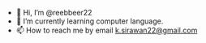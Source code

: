 - 👋 Hi, I’m @reebbeer22
- 🌱 I’m currently learning computer language.
- 📫 How to reach me by email k.sirawan22@gmail.com

<!---
reebbeer22/reebbeer22 is a ✨ special ✨ repository because its `README.md` (this file) appears on your GitHub profile.
You can click the Preview link to take a look at your changes.
--->
